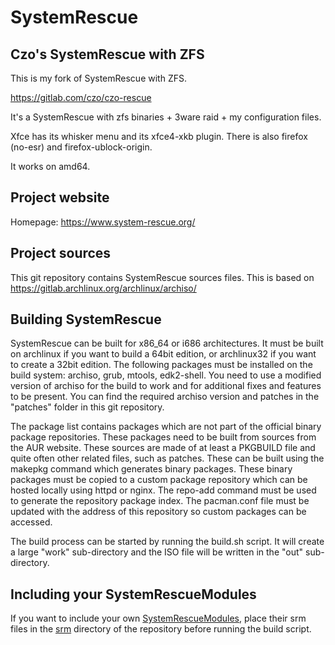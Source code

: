 # SystemRescue

## Czo's SystemRescue with ZFS

This is my fork of SystemRescue with ZFS. 

https://gitlab.com/czo/czo-rescue

It's a SystemRescue with zfs binaries + 3ware raid + 
my configuration files.

Xfce has its whisker menu and its xfce4-xkb plugin. There
is also firefox (no-esr) and firefox-ublock-origin.

It works on amd64.


## Project website
Homepage: https://www.system-rescue.org/

## Project sources
This git repository contains SystemRescue sources files. This is based on
https://gitlab.archlinux.org/archlinux/archiso/

## Building SystemRescue
SystemRescue can be built for x86_64 or i686 architectures. It must be built
on archlinux if you want to build a 64bit edition, or archlinux32 if you want
to create a 32bit edition. The following packages must be installed on the
build system: archiso, grub, mtools, edk2-shell. You need to use a modified
version of archiso for the build to work and for additional fixes and features
to be present. You can find the required archiso version and patches in the
"patches" folder in this git repository.

The package list contains packages which are not part of the official binary
package repositories. These packages need to be built from sources from the AUR
website. These sources are made of at least a PKGBUILD file and quite often
other related files, such as patches. These can be built using the makepkg
command which generates binary packages. These binary packages must be copied to
a custom package repository which can be hosted locally using httpd or nginx.
The repo-add command must be used to generate the repository package index.
The pacman.conf file must be updated with the address of this repository so
custom packages can be accessed.

The build process can be started by running the build.sh script. It will create
a large "work" sub-directory and the ISO file will be written in the "out"
sub-directory.

## Including your SystemRescueModules
If you want to include your own [SystemRescueModules][srm], place their srm files
in the [srm](./srm) directory of the repository before running the build script.

[srm]: https://www.system-rescue.org/Modules/

